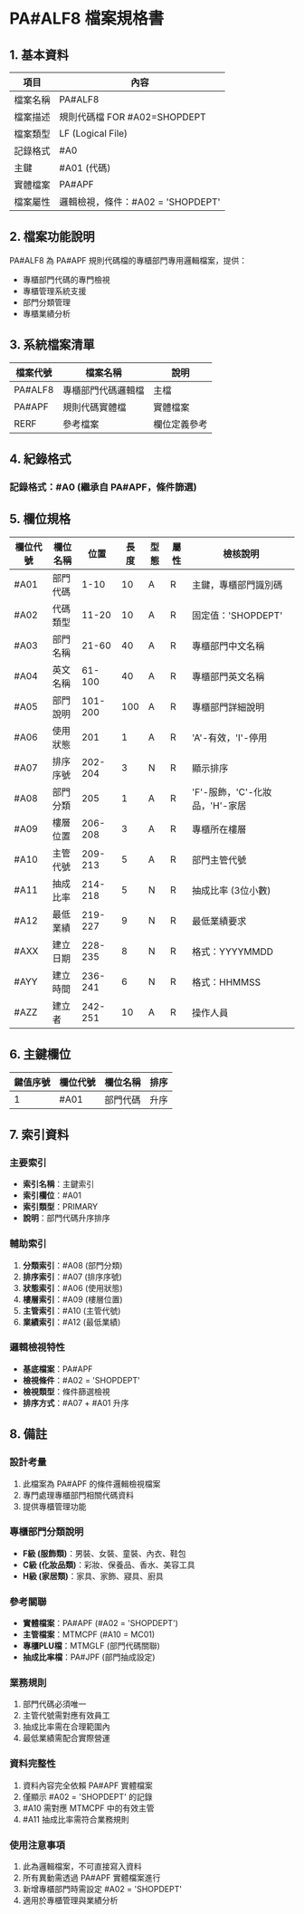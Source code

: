# PA#ALF8 檔案規格書

## 1. 基本資料

| 項目 | 內容 |
|------|------|
| 檔案名稱 | PA#ALF8 |
| 檔案描述 | 規則代碼檔 FOR #A02=SHOPDEPT |
| 檔案類型 | LF (Logical File) |
| 記錄格式 | #A0 |
| 主鍵 | #A01 (代碼) |
| 實體檔案 | PA#APF |
| 檔案屬性 | 邏輯檢視，條件：#A02 = 'SHOPDEPT' |

## 2. 檔案功能說明

PA#ALF8 為 PA#APF 規則代碼檔的專櫃部門專用邏輯檔案，提供：
- 專櫃部門代碼的專門檢視
- 專櫃管理系統支援
- 部門分類管理
- 專櫃業績分析

## 3. 系統檔案清單

| 檔案代號 | 檔案名稱 | 說明 |
|----------|----------|------|
| PA#ALF8 | 專櫃部門代碼邏輯檔 | 主檔 |
| PA#APF | 規則代碼實體檔 | 實體檔案 |
| RERF | 參考檔案 | 欄位定義參考 |

## 4. 紀錄格式

### 記錄格式：#A0 (繼承自 PA#APF，條件篩選)

## 5. 欄位規格

| 欄位代號 | 欄位名稱 | 位置 | 長度 | 型態 | 屬性 | 檢核說明 |
|----------|----------|------|------|------|------|----------|
| #A01 | 部門代碼 | 1-10 | 10 | A | R | 主鍵，專櫃部門識別碼 |
| #A02 | 代碼類型 | 11-20 | 10 | A | R | 固定值：'SHOPDEPT' |
| #A03 | 部門名稱 | 21-60 | 40 | A | R | 專櫃部門中文名稱 |
| #A04 | 英文名稱 | 61-100 | 40 | A | R | 專櫃部門英文名稱 |
| #A05 | 部門說明 | 101-200 | 100 | A | R | 專櫃部門詳細說明 |
| #A06 | 使用狀態 | 201 | 1 | A | R | 'A'-有效，'I'-停用 |
| #A07 | 排序序號 | 202-204 | 3 | N | R | 顯示排序 |
| #A08 | 部門分類 | 205 | 1 | A | R | 'F'-服飾，'C'-化妝品，'H'-家居 |
| #A09 | 樓層位置 | 206-208 | 3 | A | R | 專櫃所在樓層 |
| #A10 | 主管代號 | 209-213 | 5 | A | R | 部門主管代號 |
| #A11 | 抽成比率 | 214-218 | 5 | N | R | 抽成比率 (3位小數) |
| #A12 | 最低業績 | 219-227 | 9 | N | R | 最低業績要求 |
| #AXX | 建立日期 | 228-235 | 8 | N | R | 格式：YYYYMMDD |
| #AYY | 建立時間 | 236-241 | 6 | N | R | 格式：HHMMSS |
| #AZZ | 建立者 | 242-251 | 10 | A | R | 操作人員 |

## 6. 主鍵欄位

| 鍵值序號 | 欄位代號 | 欄位名稱 | 排序 |
|----------|----------|----------|------|
| 1 | #A01 | 部門代碼 | 升序 |

## 7. 索引資料

### 主要索引
- **索引名稱**：主鍵索引
- **索引欄位**：#A01
- **索引類型**：PRIMARY
- **說明**：部門代碼升序排序

### 輔助索引
1. **分類索引**：#A08 (部門分類)
2. **排序索引**：#A07 (排序序號)
3. **狀態索引**：#A06 (使用狀態)
4. **樓層索引**：#A09 (樓層位置)
5. **主管索引**：#A10 (主管代號)
6. **業績索引**：#A12 (最低業績)

### 邏輯檢視特性
- **基底檔案**：PA#APF
- **檢視條件**：#A02 = 'SHOPDEPT'
- **檢視類型**：條件篩選檢視
- **排序方式**：#A07 + #A01 升序

## 8. 備註

### 設計考量
1. 此檔案為 PA#APF 的條件邏輯檢視檔案
2. 專門處理專櫃部門相關代碼資料
3. 提供專櫃管理功能

### 專櫃部門分類說明
- **F級 (服飾類)**：男裝、女裝、童裝、內衣、鞋包
- **C級 (化妝品類)**：彩妝、保養品、香水、美容工具
- **H級 (家居類)**：家具、家飾、寢具、廚具

### 參考關聯
- **實體檔案**：PA#APF (#A02 = 'SHOPDEPT')
- **主管檔案**：MTMCPF (#A10 = MC01)
- **專櫃PLU檔**：MTMGLF (部門代碼關聯)
- **抽成比率檔**：PA#JPF (部門抽成設定)

### 業務規則
1. 部門代碼必須唯一
2. 主管代號需對應有效員工
3. 抽成比率需在合理範圍內
4. 最低業績需配合實際營運

### 資料完整性
1. 資料內容完全依賴 PA#APF 實體檔案
2. 僅顯示 #A02 = 'SHOPDEPT' 的記錄
3. #A10 需對應 MTMCPF 中的有效主管
4. #A11 抽成比率需符合業務規則

### 使用注意事項
1. 此為邏輯檔案，不可直接寫入資料
2. 所有異動需透過 PA#APF 實體檔案進行
3. 新增專櫃部門時需設定 #A02 = 'SHOPDEPT'
4. 適用於專櫃管理與業績分析 